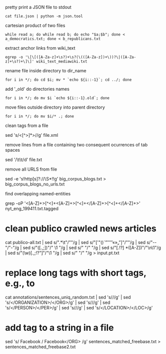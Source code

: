 pretty print a JSON file to stdout

    cat file.json | python -m json.tool


cartesian product of two files

    while read a; do while read b; do echo "$a;$b"; done < a_democratics.txt; done < b_republicans.txt


extract anchor links from wiki_text

    egrep -o '\[\[([A-Za-z]+\s?)+\s?(\(([A-Za-z])+\))?\|([A-Za-z]+\s?)+\]\]' wiki_text_mediawiki.txt


rename file inside directory to dir_name

    for i in */; do cd $i; mv * `echo ${i::-1}`; cd ../; done


add '_old' do directories names

    for i in */; do mv $i `echo ${i::-1}.old`; done


move files outside directory into parent directory

    for i in */; do mv $i/* .; done


clean tags from a file
   
   sed 's/<[^>]*>//g' file.xml


remove lines from a file containing two consequent ocurrences of tab spaces

   sed '/\t\t/d' file.txt


remove all URLS from file

   sed -e 's!http[s]\?://\S*!!g' big_corpus_blogs.txt > big_corpus_blogs_no_urls.txt

find overlapping named-entities

   grep -oP '<[A-Z]+>[^<]+<[A-Z]+>[^<]+</[A-Z]+>[^<]+</[A-Z]+>' nyt_eng_199411.txt.tagged

# clean publico crawled news articles
cat publico-all.txt | sed s/".*\t"/""/g | sed s/"['\"\(\)\`”′″‴«»„”]"/""/g | sed s/"--"/"-"/g | sed s/"\([.,;]\)"/" \1 "/g | sed s/"  "/" "/g | sed s/"[.\!?] *\([A-Z]\)"/"\n\1"/g | sed s/"\(\w\)[\.,;\!?\"]"/"\1 "/g | sed s/"  "/" "/g > input.pt.txt

# replace long tags with short tags, e.g., <ORGANIZATION> to <ORG>
cat annotations/sentences_uniq_random.txt | sed 's/<ORGANIZATION>/<ORG>/g' | sed 's/<\/ORGANIZATION>/<\/ORG>/g' | sed 's/<PERSON>/<PER>/g' | sed 's/<\/PERSON>/<\/PER>/g' | sed 's/<LOCATION>/<LOC>/g' | sed 's/<\/LOCATION>/<\/LOC>/g'

# add tag to a string in a file
sed 's/ Facebook / <ORG>Facebook<\/ORG> /g' sentences_matched_freebase.txt > sentences_matched_freebase2.txt
